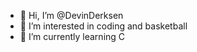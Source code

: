 - 👋 Hi, I’m @DevinDerksen
- 👀 I’m interested in coding and basketball
- 🌱 I’m currently learning C
<!---
DevinDerksen/DevinDerksen is a ✨ special ✨ repository because its `README.md` (this file) appears on your GitHub profile.
You can click the Preview link to take a look at your changes.
--->
